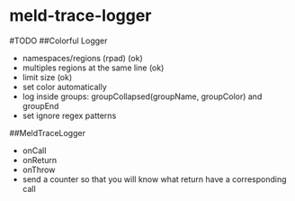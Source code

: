 meld-trace-logger
=================

#TODO
##Colorful Logger
 - namespaces/regions (rpad) (ok)
 - multiples regions at the same line (ok)
 - limit size (ok)
 - set color automatically 
 - log inside groups: groupCollapsed(groupName, groupColor) and groupEnd
 - set ignore regex patterns
 
##MeldTraceLogger
 - onCall
 - onReturn
 - onThrow
 - send a counter so that you will know what return have a corresponding call

